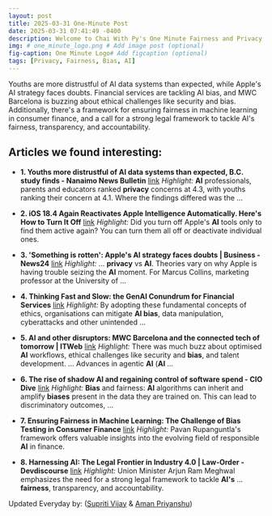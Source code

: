 ```yaml
---
layout: post
title: 2025-03-31 One-Minute Post
date: 2025-03-31 07:41:49 -0400
description: Welcome to Chai With Py's One Minute Fairness and Privacy, which aims to provide you the current happenings in the world of Fairness, Privacy, and AI.
img: # one_minute_logo.png # Add image post (optional)
fig-caption: One Minute Logo# Add figcaption (optional)
tags: [Privacy, Fairness, Bias, AI]
---
```


Youths are more distrustful of AI data systems than expected, while Apple's AI strategy faces doubts. Financial services are tackling AI bias, and MWC Barcelona is buzzing about ethical challenges like security and bias. Additionally, there's a framework for ensuring fairness in machine learning in consumer finance, and a call for a strong legal framework to tackle AI's fairness, transparency, and accountability.

## Articles we found interesting:

- **1. Youths more distrustful of <b>AI</b> data systems than expected, B.C. study finds - Nanaimo News Bulletin** [link](https://www.nanaimobulletin.com/local-news/youths-more-distrustful-of-ai-data-systems-than-expected-bc-study-finds-7890905)
_Highlight:_ <b>AI</b> professionals, parents and educators ranked <b>privacy</b> concerns at 4.3, with youths ranking their concern at 4.1. Where the findings differed was the&nbsp;...

- **2. iOS 18.4 Again Reactivates Apple Intelligence Automatically. Here&#39;s How to Turn It Off** [link](https://www.cnet.com/tech/services-and-software/ios-18-4-again-reactivates-apple-intelligence-automatically-heres-how-to-turn-it-off/)
_Highlight:_ Did you turn off Apple&#39;s <b>AI</b> tools only to find them active again? You can turn them all off or deactivate individual ones.

- **3. &#39;Something is rotten&#39;: Apple&#39;s <b>AI</b> strategy faces doubts | Business - News24** [link](https://www.news24.com/fin24/tech/something-is-rotten-apples-ai-strategy-faces-doubts-20250330)
_Highlight:_ ... <b>privacy</b> vs <b>AI</b>. Theories vary on why Apple is having trouble seizing the <b>AI</b> moment. For Marcus Collins, marketing professor at the University of&nbsp;...

- **4. Thinking Fast and Slow: the GenAI Conundrum for Financial Services** [link](https://www.scmp.com/presented/tech/topics/generative-ai-and-cloud-services/article/3304564/thinking-fast-and-slow-genai-conundrum-financial-services%3Fmodule%3Dfrom_our_advertisers%26pgtype%3Dhomepage)
_Highlight:_ By adopting these fundamental concepts of ethics, organisations can mitigate <b>AI bias</b>, data manipulation, cyberattacks and other unintended&nbsp;...

- **5. <b>AI</b> and other disruptors: MWC Barcelona and the connected tech of tomorrow | ITWeb** [link](https://www.itweb.co.za/article/ai-and-other-disruptors-mwc-barcelona-and-the-connected-tech-of-tomorrow/wbrpOqg2kydMDLZn)
_Highlight:_ There was much buzz about optimised <b>AI</b> workflows, ethical challenges like security and <b>bias</b>, and talent development. ... Advances in agentic <b>AI</b> (<b>AI</b>&nbsp;...

- **6. The rise of shadow <b>AI</b> and regaining control of software spend - CIO Dive** [link](https://www.ciodive.com/spons/the-rise-of-shadow-ai-and-regaining-control-of-software-spend/743265/)
_Highlight:_ <b>Bias</b> and fairness: <b>AI</b> algorithms can inherit and amplify <b>biases</b> present in the data they are trained on. This can lead to discriminatory outcomes,&nbsp;...

- **7. Ensuring <b>Fairness</b> in Machine Learning: The Challenge of Bias Testing in Consumer Finance** [link](https://www.ibtimes.co.in/ensuring-fairness-machine-learning-challenge-bias-testing-consumer-finance-881539)
_Highlight:_ Pavan Rupanguntla&#39;s framework offers valuable insights into the evolving field of responsible <b>AI</b> in finance.

- **8. Harnessing <b>AI</b>: The Legal Frontier in Industry 4.0 | Law-Order - Devdiscourse** [link](https://www.devdiscourse.com/article/law-order/3327143-harnessing-ai-the-legal-frontier-in-industry-40)
_Highlight:_ Union Minister Arjun Ram Meghwal emphasizes the need for a strong legal framework to tackle <b>AI&#39;s</b> ... <b>fairness</b>, transparency, and accountability.


Updated Everyday by: (<a href="https://supritivijay.github.io/">Supriti Vijay</a> & <a href="https://amanpriyanshu.github.io/">Aman Priyanshu</a>)
